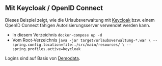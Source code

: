 ## Mit Keycloak / OpenID Connect

Dieses Beispiel zeigt, wie die Urlaubsverwaltung mit [Keycloak](https://www.keycloak.org/)
bzw. einem OpenID Connect fähigen Autorisierungsserver verwendet werden kann.

* In diesem Verzeichnis `docker-compose up -d`
* Vom Root-Verzeichnis `java -jar target/urlaubsverwaltung-*.war \
  --spring.config.location=file:./src/main/resources/ \
  --spring.profiles.active=keycloak`


Logins sind auf Basis von [Demodata](../../../README.md#Demodaten-Modus). 
